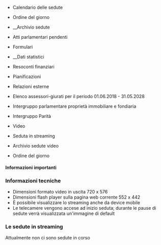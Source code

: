   * Calendario delle sedute
  * Ordine del giorno
  *  __Archivio sedute
  * Atti parlamentari pendenti
  * Formulari
  *  __Dati statistici
  * Resoconti finanziari
  * Pianificazioni
  * Relazioni esterne
  * Elenco assessori-giurati per il periodo 01.06.2018 - 31.05.2028
  * Intergruppo parlamentare proprietà immobiliare e fondiaria
  * Intergruppo Parità
  * Video
  * Seduta in streaming
  * Archivio sedute video

  * Ordine del giorno

####  Informazioni importanti

### Informazioni tecniche

  * Dimensioni formato video in uscita 720 x 576
  * Dimensioni flash player sulla pagina web corrente 552 x 442
  * È possibile visualizzare lo streaming anche da device mobile
  * Le telecamere vengono accese ad inizio seduta; durante le pause di sedute verrà visualizzata un'immagine di default

### Le sedute in streaming

Attualmente non ci sono sedute in corso

